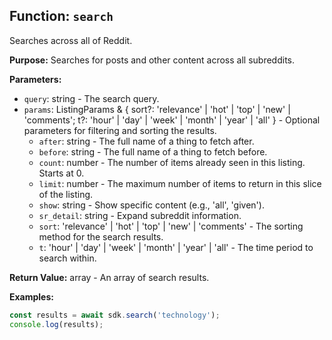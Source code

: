 ## Function: `search`

Searches across all of Reddit.

**Purpose:**
Searches for posts and other content across all subreddits.

**Parameters:**
- `query`: string - The search query.
- `params`: ListingParams & { sort?: 'relevance' | 'hot' | 'top' | 'new' | 'comments'; t?: 'hour' | 'day' | 'week' | 'month' | 'year' | 'all' } - Optional parameters for filtering and sorting the results.
  - `after`: string - The full name of a thing to fetch after.
  - `before`: string - The full name of a thing to fetch before.
  - `count`: number - The number of items already seen in this listing. Starts at 0.
  - `limit`: number - The maximum number of items to return in this slice of the listing.
  - `show`: string - Show specific content (e.g., 'all', 'given').
  - `sr_detail`: string - Expand subreddit information.
  - `sort`: 'relevance' | 'hot' | 'top' | 'new' | 'comments' - The sorting method for the search results.
  - `t`: 'hour' | 'day' | 'week' | 'month' | 'year' | 'all' - The time period to search within.

**Return Value:**
array<SearchResult> - An array of search results.

**Examples:**
```typescript
const results = await sdk.search('technology');
console.log(results);
```